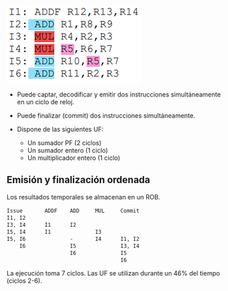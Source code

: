 ![](img7.png)

* Puede captar, decodificar y emitir dos instrucciones simultáneamente en un ciclo de reloj.

* Puede finalizar (commit) dos instrucciones simultáneamente.

* Dispone de las siguientes UF:
    * Un sumador PF (2 ciclos)
    * Un sumador entero (1 ciclo)
    * Un multiplicador entero (1 ciclo)

## Emisión y finalización ordenada
Los resultados temporales se almacenan en un ROB.

    Issue       ADDF    ADD     MUL     Commit
    I1, I2
    I3, I4      I1      I2
    I5, I4      I1              I3
    I5, I6              -       I4      I1, I2
        I6              I5              I3, I4
                        I6              I5
                                        I6

La ejecución toma 7 ciclos. Las UF se utilizan durante un 46% del tiempo (ciclos 2-6).

